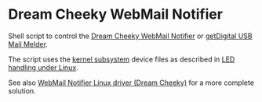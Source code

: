 Dream Cheeky WebMail Notifier
=============================

Shell script to control the [Dream Cheeky WebMail Notifier](https://web.archive.org/web/20130701042120/http://dreamcheeky.com/webmail-notifier) or [getDigital USB Mail Melder](https://www.getdigital.de/pages/offlineprodukt/usb-mail-melder).

The script uses the [kernel subsystem](https://www.kernel.org/doc/html/latest/subsystem-apis.html) device files as described in [LED handling under Linux](https://www.kernel.org/doc/html/latest/leds/leds-class.html).     

See also [WebMail Notifier Linux driver (Dream Cheeky)](https://github.com/danielkaefer/usblamp) for a more complete solution.
